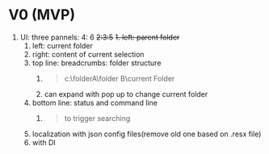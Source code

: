 # V0 (MVP)
1. UI: three pannels:  4: 6 ~~2:3:5~~
   ~~1. left: parent folder~~
   1. left: current folder
   1. right: content of current selection
   1. top line: breadcrumbs: folder structure
      1. >c:\folderA\folder B\current Folder
      1. can expand with pop up to change current folder
   1. bottom line: status and command line
      1. > to trigger searching
   1. localization with json config files(remove old one based on .resx file)
   1. with DI